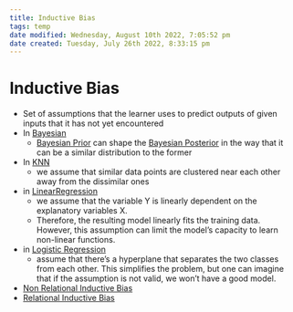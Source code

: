 ```yaml
---
title: Inductive Bias
tags: temp
date modified: Wednesday, August 10th 2022, 7:05:52 pm
date created: Tuesday, July 26th 2022, 8:33:15 pm
---
```


# Inductive Bias
- Set of assumptions that the learner uses to predict outputs of given inputs that it has not yet encountered
- In [Bayesian](Bayesian.md)
	- [Bayesian Prior](Bayesian%20Prior.md) can shape the [Bayesian Posterior](Bayesian%20Posterior.md) in the way that it can be a similar distribution to the former
- In [KNN](KNN)
	- we assume that similar data points are clustered near each other away from the dissimilar ones
- in [LinearRegression](LinearRegression.md)
	- we assume that the variable Y is linearly dependent on the explanatory variables X.
	- Therefore, the resulting model linearly fits the training data. However, this assumption can limit the model’s capacity to learn non-linear functions.
- in [Logistic Regression](Logistic%20Regression)
	- assume that there’s a hyperplane that separates the two classes from each other. This simplifies the problem, but one can imagine that if the assumption is not valid, we won’t have a good model.
- [Non Relational Inductive Bias](Non%20Relational%20Inductive%20Bias.md)
- [Relational Inductive Bias](Relational%20Inductive%20Bias.md)

